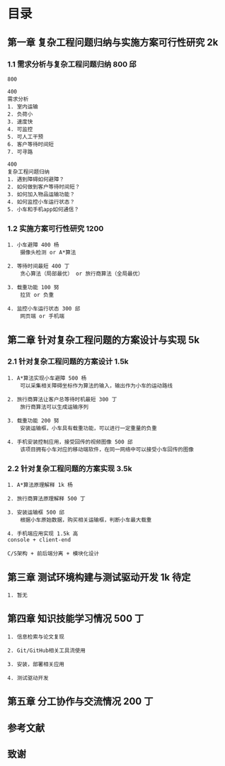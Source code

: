 # 目录

## 第一章 复杂工程问题归纳与实施方案可行性研究 2k 

### 1.1	需求分析与复杂工程问题归纳 800 邱

    800

    400
    需求分析
    1. 室内运输
    2. 负荷小
    3. 速度快
    4. 可监控
    5. 可人工干预
    6. 客户等待时间短
    7. 可寻路

    400
    复杂工程问题归纳
    1. 遇到障碍如何避障？
    2. 如何做到客户等待时间短？
    3. 如何加入物品运输功能？
    4. 如何监控小车运行状态？
    5. 小车和手机app如何通信？

### 1.2	实施方案可行性研究 1200 

    1. 小车避障 400 杨
        摄像头检测 or A*算法

    2. 等待时间最短 400 丁
        贪心算法（局部最优） or 旅行商算法（全局最优）
    
    3. 载重功能 100 努
        拉货 or 负重
    
    4. 监控小车运行状态 300 邱
        网页端 or 手机端

## 第二章 针对复杂工程问题的方案设计与实现 5k 

### 2.1   针对复杂工程问题的方案设计 1.5k 

    1. A*算法实现小车避障 500 杨
        可以采集相关障碍坐标作为算法的输入，输出作为小车的运动路线

    2. 旅行商算法让客户总等待时机最短 300 丁
        旅行商算法可以生成运输序列

    3. 载重功能 200 努
        安装运输框，小车具有载重功能，可以进行一定重量的负重

    4. 手机安装控制应用，接受回传的视频图像 500 邱
        该项目拥有小车对应的移动端软件，在同一网络中可以接受小车回传的图像

### 2.2   针对复杂工程问题的方案实现 3.5k

    1. A*算法原理解释 1k 杨

    2. 旅行商算法原理解释 500 丁

    3. 安装运输框 500 邱
        根据小车原始数据，购买相关运输框，判断小车最大载重

    4. 手机端应用实现 1.5k 高
    console + client-end

    C/S架构 + 前后端分离 + 模块化设计

## 第三章 测试环境构建与测试驱动开发 1k 待定

    1. 暂无

## 第四章 知识技能学习情况 500 丁

    1. 信息检索与论文复现

    2. Git/GitHub相关工具流使用

    3. 安装，部署相关应用

    4. 测试驱动开发

## 第五章 分工协作与交流情况 200 丁

## 参考文献	

## 致谢	
